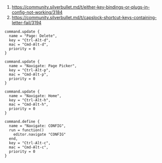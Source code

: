 
1. https://community.silverbullet.md/t/either-key-bindings-or-plugs-in-config-not-working/3184
2. https://community.silverbullet.md/t/capslock-shortcut-keys-containing-letter-fail/3194

```space-lua
command.update {
  name = "Page: Delete",
  key = "Ctrl-Alt-d",
  mac = "Cmd-Alt-d",
  priority = 0
}

command.update {
  name = "Navigate: Page Picker",
  key = "Ctrl-Alt-p",
  mac = "Cmd-Alt-p",
  priority = 0
}

command.update {
  name = "Navigate: Home",
  key = "Ctrl-Alt-h",
  mac = "Cmd-Alt-h",
  priority = 0
}

command.define {
  name = "Navigate: CONFIG",
  run = function()
    editor.navigate "CONFIG"
  end,
  key = "Ctrl-Alt-c",
  mac = "Cmd-Alt-c",
  priority = 0
}
```